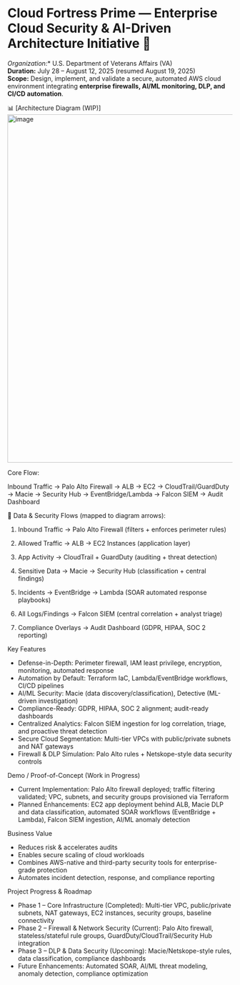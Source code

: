 # Cloud Fortress Prime — Enterprise Cloud Security & AI-Driven Architecture Initiative 🚀

*Organization:** U.S. Department of Veterans Affairs (VA)  
**Duration:** July 28 – August 12, 2025 (resumed August 19, 2025)  
**Scope:** Design, implement, and validate a secure, automated AWS cloud environment integrating **enterprise firewalls, AI/ML monitoring, DLP, and CI/CD automation**.

  
📊 [Architecture  Diagram (WIP)] 
<img width="2630" height="780" alt="image" src="https://github.com/user-attachments/assets/f70f58b5-c811-46cc-986d-a2ba4bd8fa82" />

Core Flow:

Inbound Traffic → Palo Alto Firewall → ALB → EC2 → CloudTrail/GuardDuty → Macie → Security Hub → EventBridge/Lambda → Falcon SIEM → Audit Dashboard

🔄 Data & Security Flows (mapped to diagram arrows):

1. Inbound Traffic → Palo Alto Firewall (filters + enforces perimeter rules)

2. Allowed Traffic → ALB → EC2 Instances (application layer)

3. App Activity → CloudTrail + GuardDuty (auditing + threat detection)

4. Sensitive Data → Macie → Security Hub (classification + central findings)

5. Incidents → EventBridge → Lambda (SOAR automated response playbooks)

6. All Logs/Findings → Falcon SIEM (central correlation + analyst triage)

7. Compliance Overlays → Audit Dashboard (GDPR, HIPAA, SOC 2 reporting)

Key Features 

- Defense-in-Depth: Perimeter firewall, IAM least privilege, encryption, monitoring, automated response
- Automation by Default: Terraform IaC, Lambda/EventBridge workflows, CI/CD pipelines
- AI/ML Security: Macie (data discovery/classification), Detective (ML-driven investigation)
- Compliance-Ready: GDPR, HIPAA, SOC 2 alignment; audit-ready dashboards
- Centralized Analytics: Falcon SIEM ingestion for log correlation, triage, and proactive threat detection
- Secure Cloud Segmentation: Multi-tier VPCs with public/private subnets and NAT gateways
- Firewall & DLP Simulation: Palo Alto rules + Netskope-style data security controls

Demo / Proof-of-Concept (Work in Progress)
- Current Implementation: Palo Alto firewall deployed; traffic filtering validated; VPC, subnets, and security groups provisioned via Terraform
- Planned Enhancements: EC2 app deployment behind ALB, Macie DLP and data classification, automated SOAR workflows (EventBridge + Lambda), Falcon SIEM ingestion, AI/ML anomaly detection

Business Value
- Reduces risk & accelerates audits
- Enables secure scaling of cloud workloads
- Combines AWS-native and third-party security tools for enterprise-grade protection
- Automates incident detection, response, and compliance reporting

Project Progress & Roadmap
- Phase 1 – Core Infrastructure (Completed): Multi-tier VPC, public/private subnets, NAT gateways, EC2 instances, security groups, baseline connectivity
- Phase 2 – Firewall & Network Security (Current): Palo Alto firewall, stateless/stateful rule groups, GuardDuty/CloudTrail/Security Hub integration
- Phase 3 – DLP & Data Security (Upcoming): Macie/Netskope-style rules, data classification, compliance dashboards
- Future Enhancements: Automated SOAR, AI/ML threat modeling, anomaly detection, compliance optimization

